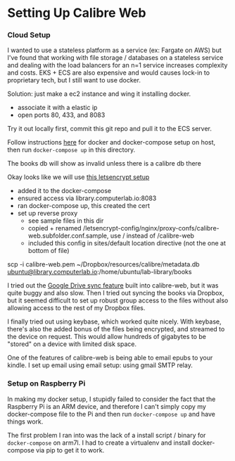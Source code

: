 # Setting Up Calibre Web

### Cloud Setup

I wanted to use a stateless platform as a service (ex: Fargate on AWS) but I've
found that working with file storage / databases on a stateless service and
dealing with the load balancers for an n=1 service increases complexity and
costs. EKS + ECS are also expensive and would causes lock-in to proprietary
tech, but I still want to use docker.

Solution: just make a ec2 instance and wing it installing docker.
- associate it with a elastic ip
- open ports 80, 433, and 8083

Try it out locally first, commit this git repo and pull it to the ECS server.

Follow instructions [here](https://docs.mattermost.com/install/prod-docker.html)
for docker and docker-compose setup on host, then run `docker-compose up` in
this directory.

The books db will show as invalid unless there is a calibre db there

Okay looks like we will use [this letsencrypt setup](https://github.com/linuxserver/docker-letsencrypt)

- added it to the docker-compose
- ensured access via library.computerlab.io:8083
- ran docker-compose up, this created the cert
- set up reverse proxy
  - see sample files in this dir
  - copied + renamed /letsencrypt-config/nginx/proxy-confs/calibre-web.subfolder.conf.sample, use / instead of /calibre-web
  - included this config in sites/default location directive (not the one at bottom of file) 

scp -i calibre-web.pem ~/Dropbox/resources/calibre/metadata.db ubuntu@library.computerlab.io:/home/ubuntu/lab-library/books

I tried out the [Google Drive sync feature](https://github.com/janeczku/calibre-web/wiki/Configuration) built into calibre-web, but it was
quite buggy and also slow. Then I tried out syncing the books via Dropbox, but
it seemed difficult to set up robust group access to the files without also allowing
access to the rest of my Dropbox files.

I finally tried out using keybase, which worked quite nicely. With keybase,
there's also the added bonus of the files being encrypted, and streamed to the
device on request. This would allow hundreds of gigabytes to be "stored" on a
device with limited disk space.


One of the features of calibre-web is being able to email epubs to your kindle.
I set up email using email setup: using gmail SMTP relay.

### Setup on Raspberry Pi

In making my docker setup, I stupidly failed to consider the fact that the
Raspberry Pi is an ARM device, and therefore I can't simply copy my
docker-compose file to the Pi and then run `docker-compose up` and have things
work.

The first problem I ran into was the lack of a install script / binary for
`docker-compose` on arm7l. I had to create a virtualenv and install
docker-compose via pip to get it to work.
